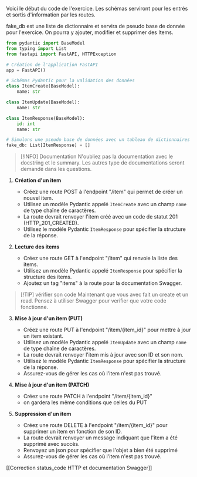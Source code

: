 Voici le début du code de l'exercice. Les schémas serviront pour les entrés et sortis d'information par les routes.

fake_db est une liste de dictionnaire et servira de pseudo base de donnée pour l'exercice. On pourra y ajouter, modifier et supprimer des Items.

```python
from pydantic import BaseModel
from typing import List
from fastapi import FastAPI, HTTPException

# Création de l'application FastAPI
app = FastAPI()

# Schémas Pydantic pour la validation des données
class ItemCreate(BaseModel):
    name: str

class ItemUpdate(BaseModel):
    name: str

class ItemResponse(BaseModel):
    id: int
    name: str

# Simulons une pseudo base de données avec un tableau de dictionnaires
fake_db: List[ItemResponse] = []
```

> [!INFO] Documentation
> N'oubliez pas la documentation avec le docstring et le summary.
> Les autres type de documentations seront demandé dans les questions.

1. **Création d'un item**
	- Créez une route POST à l'endpoint "/item" qui permet de créer un nouvel item.
	- Utilisez un modèle Pydantic appelé `ItemCreate` avec un champ `name` de type chaîne de caractères.
	- La route devrait renvoyer l'item créé avec un code de statut 201 (HTTP_201_CREATED).
	- Utilisez le modèle Pydantic `ItemResponse` pour spécifier la structure de la réponse.

2. **Lecture des items**
	- Créez une route GET à l'endpoint "/item" qui renvoie la liste des items.
	- Utilisez un modèle Pydantic appelé `ItemResponse` pour spécifier la structure des items.
	- Ajoutez un tag "items" à la route pour la documentation Swagger.

> [!TIP] vérifier son code
> Maintenant que vous avec fait un create et un read. Pensez à utiliser Swagger pour verifier que votre code fonctionne.

3. **Mise à jour d'un item (PUT)**
	- Créez une route PUT à l'endpoint "/item/{item_id}" pour mettre à jour un item existant.
	- Utilisez un modèle Pydantic appelé `ItemUpdate` avec un champ `name` de type chaîne de caractères.
	- La route devrait renvoyer l'item mis à jour avec son ID et son nom.
	- Utilisez le modèle Pydantic `ItemResponse` pour spécifier la structure de la réponse.
	- Assurez-vous de gérer les cas où l'item n'est pas trouvé.

4. **Mise à jour d'un item (PATCH)**
	-  Créez une route PATCH  à l'endpoint "/item/{item_id}"
	- on gardera les même conditions que celles du PUT

5. **Suppression d'un item**
	- Créez une route DELETE à l'endpoint "/item/{item_id}" pour supprimer un item en fonction de son ID.
	- La route devrait renvoyer un message indiquant que l'item a été supprimé avec succès.
	- Renvoyez un json pour spécifier que l'objet a bien été supprimé
	- Assurez-vous de gérer les cas où l'item n'est pas trouvé.

[[Correction status_code HTTP et documentation Swagger]]